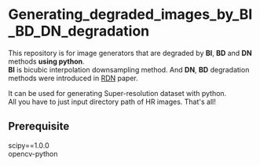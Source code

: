# Generating_degraded_images_by_BI_BD_DN_degradation
This repository is for image generators that are degraded by **BI**, **BD** and **DN** methods **using python**.  
**BI** is bicubic interpolation downsampling method. And **DN**, **BD** degradation methods were introduced in [RDN](https://arxiv.org/pdf/1802.08797.pdf) paper.


It can be used for generating Super-resolution dataset with python.  
All you have to just input directory path of HR images. That's all!

## Prerequisite
scipy==1.0.0  
opencv-python
